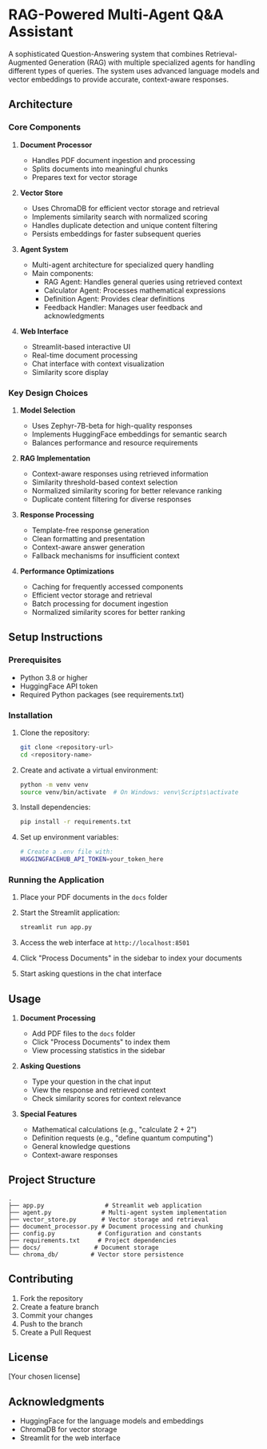 # RAG-Powered Multi-Agent Q&A Assistant

A sophisticated Question-Answering system that combines Retrieval-Augmented Generation (RAG) with multiple specialized agents for handling different types of queries. The system uses advanced language models and vector embeddings to provide accurate, context-aware responses.

## Architecture

### Core Components

1. **Document Processor**
   - Handles PDF document ingestion and processing
   - Splits documents into meaningful chunks
   - Prepares text for vector storage

2. **Vector Store**
   - Uses ChromaDB for efficient vector storage and retrieval
   - Implements similarity search with normalized scoring
   - Handles duplicate detection and unique content filtering
   - Persists embeddings for faster subsequent queries

3. **Agent System**
   - Multi-agent architecture for specialized query handling
   - Main components:
     - RAG Agent: Handles general queries using retrieved context
     - Calculator Agent: Processes mathematical expressions
     - Definition Agent: Provides clear definitions
     - Feedback Handler: Manages user feedback and acknowledgments

4. **Web Interface**
   - Streamlit-based interactive UI
   - Real-time document processing
   - Chat interface with context visualization
   - Similarity score display

### Key Design Choices

1. **Model Selection**
   - Uses Zephyr-7B-beta for high-quality responses
   - Implements HuggingFace embeddings for semantic search
   - Balances performance and resource requirements

2. **RAG Implementation**
   - Context-aware responses using retrieved information
   - Similarity threshold-based context selection
   - Normalized similarity scoring for better relevance ranking
   - Duplicate content filtering for diverse responses

3. **Response Processing**
   - Template-free response generation
   - Clean formatting and presentation
   - Context-aware answer generation
   - Fallback mechanisms for insufficient context

4. **Performance Optimizations**
   - Caching for frequently accessed components
   - Efficient vector storage and retrieval
   - Batch processing for document ingestion
   - Normalized similarity scores for better ranking

## Setup Instructions

### Prerequisites

- Python 3.8 or higher
- HuggingFace API token
- Required Python packages (see requirements.txt)

### Installation

1. Clone the repository:
   ```bash
   git clone <repository-url>
   cd <repository-name>
   ```

2. Create and activate a virtual environment:
   ```bash
   python -m venv venv
   source venv/bin/activate  # On Windows: venv\Scripts\activate
   ```

3. Install dependencies:
   ```bash
   pip install -r requirements.txt
   ```

4. Set up environment variables:
   ```bash
   # Create a .env file with:
   HUGGINGFACEHUB_API_TOKEN=your_token_here
   ```

### Running the Application

1. Place your PDF documents in the `docs` folder

2. Start the Streamlit application:
   ```bash
   streamlit run app.py
   ```

3. Access the web interface at `http://localhost:8501`

4. Click "Process Documents" in the sidebar to index your documents

5. Start asking questions in the chat interface

## Usage

1. **Document Processing**
   - Add PDF files to the `docs` folder
   - Click "Process Documents" to index them
   - View processing statistics in the sidebar

2. **Asking Questions**
   - Type your question in the chat input
   - View the response and retrieved context
   - Check similarity scores for context relevance

3. **Special Features**
   - Mathematical calculations (e.g., "calculate 2 + 2")
   - Definition requests (e.g., "define quantum computing")
   - General knowledge questions
   - Context-aware responses

## Project Structure

```
.
├── app.py                 # Streamlit web application
├── agent.py              # Multi-agent system implementation
├── vector_store.py       # Vector storage and retrieval
├── document_processor.py # Document processing and chunking
├── config.py            # Configuration and constants
├── requirements.txt     # Project dependencies
├── docs/               # Document storage
└── chroma_db/         # Vector store persistence
```

## Contributing

1. Fork the repository
2. Create a feature branch
3. Commit your changes
4. Push to the branch
5. Create a Pull Request

## License

[Your chosen license]

## Acknowledgments

- HuggingFace for the language models and embeddings
- ChromaDB for vector storage
- Streamlit for the web interface 